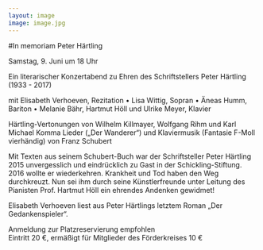 ```yaml
---
layout: image
image: image.jpg
---
```


\#In memoriam Peter Härtling

Samstag, 9. Juni um 18 Uhr

Ein literarischer Konzertabend zu Ehren des Schriftstellers Peter Härtling (1933 - 2017)

mit Elisabeth Verhoeven, Rezitation • Lisa Wittig, Sopran • Äneas Humm, Bariton • Melanie Bähr,
Hartmut Höll und Ulrike Meyer, Klavier

Härtling-Vertonungen von Wilhelm Killmayer, Wolfgang Rihm und Karl Michael Komma
Lieder („Der Wanderer“) und Klaviermusik (Fantasie F-Moll vierhändig) von Franz Schubert   

Mit Texten aus seinem Schubert-Buch war der Schriftsteller Peter Härtling 2015 unvergesslich und
eindrücklich zu Gast in der Schickling-Stiftung. 2016 wollte er wiederkehren. Krankheit und Tod haben
den Weg durchkreuzt. Nun sei ihm durch seine Künstlerfreunde unter Leitung des Pianisten Prof.
Hartmut Höll ein ehrendes Andenken gewidmet!   

Elisabeth Verhoeven liest aus Peter Härtlings letztem Roman „Der Gedankenspieler“.   

Anmeldung zur Platzreservierung empfohlen  
Eintritt 20 €, ermäßigt für Mitglieder des Förderkreises 10 €
